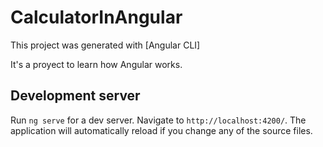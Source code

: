 # CalculatorInAngular

This project was generated with [Angular CLI]

It's a proyect to learn how Angular works.

## Development server

Run `ng serve` for a dev server. Navigate to `http://localhost:4200/`. The application will automatically reload if you change any of the source files.
